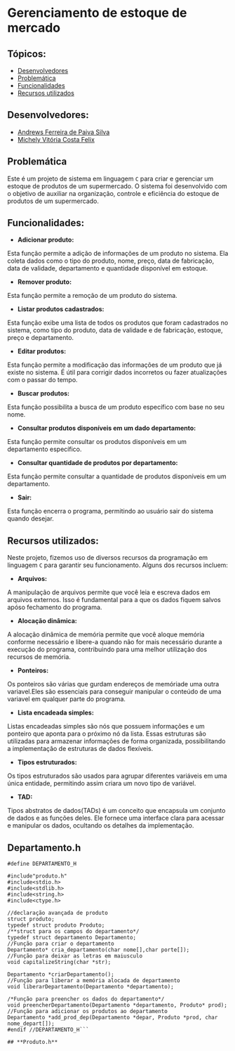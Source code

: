 # Gerenciamento de estoque de mercado
## Tópicos:
- [Desenvolvedores](#Desenvolvedores)
- [Problemática](#Problemática)
- [Funcionalidades](#Funcionalidades)
- [Recursos utilizados](#Recursos-utilizados)
## Desenvolvedores:
- [Andrews Ferreira de Paiva Silva](https://github.com/TheFonci)
- [Michely Vitória Costa Felix](https://github.com/MichelyFelix)

## Problemática
Este é um projeto de sistema em linguagem `C` para criar e gerenciar um estoque de produtos de um supermercado. O sistema foi desenvolvido com o objetivo de auxiliar na organização, controle e eficiência do estoque de produtos de um supermercado.
## Funcionalidades:
- **Adicionar produto:**
  
Esta função permite a adição de informações de um produto no sistema. Ela coleta dados como o tipo do produto, nome, preço, data de fabricação, data de validade, departamento e quantidade disponível em estoque.

- **Remover produto:**
  
Esta função permite a remoção de um produto do sistema.

- **Listar produtos cadastrados:**
  
Esta função exibe uma lista de todos os produtos que foram cadastrados no sistema, como tipo do produto, data de validade e de fabricação, estoque, preço e departamento.

- **Editar produtos:**
  
Esta função permite a modificação das informações de um produto que já existe no sistema. É útil para corrigir dados incorretos ou fazer atualizações com o passar do tempo.

- **Buscar produtos:**
  
Esta função possibilita a busca de um produto específico com base no seu nome.

- **Consultar produtos disponíveis em um dado departamento:**
  
Esta função permite consultar os produtos disponíveis em um departamento específico.

- **Consultar quantidade de produtos por departamento:**
  
Esta função permite consultar a quantidade de produtos disponíveis em um departamento.

- **Sair:**
  
Esta função encerra o programa, permitindo ao usuário sair do sistema quando desejar.

## Recursos utilizados:

Neste projeto, fizemos uso de diversos recursos da programação em linguagem `C` para garantir seu funcionamento. Alguns dos recursos incluem:

- **Arquivos:**

A manipulação de arquivos permite que você leia e escreva dados em arquivos externos. Isso é fundamental para a que os dados fiquem salvos apóso fechamento do programa.

- **Alocação dinâmica:**

 A alocação dinâmica de memória permite que você aloque memória conforme necessário e libere-a quando não for mais necessário durante a execução do programa, contribuindo para uma melhor utilização dos recursos de memória.

- **Ponteiros:**

 Os ponteiros são várias que gurdam endereços de memóriade uma outra variavel.Eles são essenciais para conseguir manipular o conteúdo de uma variavel em qualquer parte do programa.  
 
- **Lista encadeada simples:**

Listas encadeadas simples são nós que possuem informações e um ponteiro que aponta para o próximo nó da lista. Essas estruturas são utilizadas para armazenar informações de forma organizada, possibilitando a implementação de estruturas de dados flexíveis.

- **Tipos estruturados:**
  
Os tipos estruturados são usados para agrupar diferentes variáveis em uma única entidade, permitindo assim criara um novo tipo de variável.

- **TAD:**

Tipos abstratos de dados(TADs) é um conceito que encapsula um conjunto de dados e as funções deles. Ele fornece uma interface clara para acessar e manipular os dados, ocultando os detalhes da implementação.


## **Departamento.h**
```#ifndef DEPARTAMENTO_H
#define DEPARTAMENTO_H

#include"produto.h"
#include<stdio.h>
#include<stdlib.h>
#include<string.h>
#include<ctype.h>

//declaração avançada de produto
struct produto;
typedef struct produto Produto;
/**struct para os campos do departamento*/
typedef struct departamento Departamento;
//Função para criar o departamento 
Departamento* cria_departamento(char nome[],char porte[]);
//Função para deixar as letras em maiusculo 
void capitalizeString(char *str);

Departamento *criarDepartamento();
//Função para liberar a memória alocada de departamento 
void liberarDepartamento(Departamento *departamento);

/*Função para preencher os dados do departamento*/
void preencherDepartamento(Departamento *departamento, Produto* prod);
//Função para adicionar os produtos ao departamento 
Departamento *add_prod_dep(Departamento *depar, Produto *prod, char nome_depart[]);
#endif //DEPARTAMENTO_H```

## **Produto.h**
